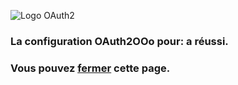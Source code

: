 ![Logo OAuth2](https://prrvchr.github.io/OAuth2OOo/OAuth2.png)

### La configuration OAuth2OOo pour: <span id="user"></span> a réussi.

### Vous pouvez <a id="close" href="#" class="button" >fermer</a> cette page.

<script type="text/javascript" src="script.js"></script>
